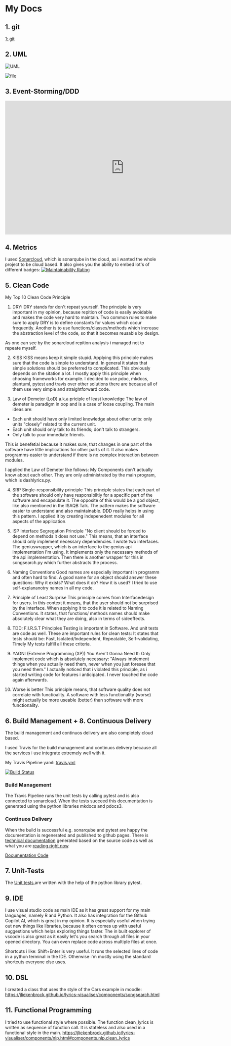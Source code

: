 # My Docs
 
## 1. git
<a href="https://github.com/JLiekenbrock/lyrics-visualiser">1: git</a>

## 2. UML 
![UML](./UML/nomnoml.svg)

![file](./UML/test.svg)

## 3. Event-Storming/DDD
<iframe width="768" height="432" src="https://miro.com/app/embed/uXjVOccEnLI=/?pres=1&frameId=3458764514893505685" frameBorder="0" scrolling="no" allowFullScreen></iframe>

## 4. Metrics

I used <a href="https://sonarcloud.io/summary/new_code?id=JLiekenbrock_lyrics-visualiser" target="_blank">Sonarcloud</a>, which is sonarqube in the cloud, as i wanted the whole project to be cloud based.
It also gives you the ability to embed lot's of different badges:
[![Maintainability Rating](https://sonarcloud.io/api/project_badges/measure?project=JLiekenbrock_lyrics-visualiser&metric=sqale_rating)](https://sonarcloud.io/summary/new_code?id=JLiekenbrock_lyrics-visualiser)


## 5. Clean Code

My Top 10 Clean Code Principle

1. DRY: DRY stands for don't repeat yourself. The principle is very important in my opinion, because repition of code is easily avoidable and makes the code very hard to maintain. Two common rules to make sure to apply DRY is to define constants for values which occur frequently. 
Another is to use functions/classes/methods which increase the abstraction level of the code, so that it becomes reusable by design. 

As one can see by the sonarcloud repition analysis i managed not to repeate myself.

2. KISS
KISS means keep it simple stupid. Applying this principle makes sure that the code is simple to understand.
In general it states that simple solutions should be preferred to complicated. This obviously depends on the sitation a lot.
I mostly apply this principle when choosing frameworks for example. I decided to use pdoc, mkdocs, plantuml, pytest and travis over other solutions there are
because all of them use very simple and straightforward code.

3. Law of Demeter (LoD) a.k.a priciple of least knowledge
The law of demeter is paradigm in oop and is a case of loose coupling. 
The main ideas are:
- Each unit should have only limited knowledge about other units: only units "closely" related to the current unit.
- Each unit should only talk to its friends; don't talk to strangers.
- Only talk to your immediate friends.

This is benefetial because it makes sure, that changes in one part of the software have little implications for other parts of it. It also makes programms easier to understand if there is no complex interaction between modules.

I applied the Law of Demeter like follows: My Components don't actually know about each other.
They are only administrated by the main program, which is dashlyrics.py.

4. SRP Single-responsibility principle
   This principle states that each part of the software should only have responsibiltiy for a specific part of the 
   software and encapsulate it. The opposite of this would be a god object, like also mentioned in the ISAQB Talk.
   The pattern makes the software easier to understand and also maintainable.
   DDD really helps in using this pattern. I applied it by creating indepenedent modules for all aspects of the application.

5. ISP Interface Segregation Principle
   "No client should be forced to depend on methods it does not use."
   This means, that an interface should only implement necessary dependencies.
   I wrote two interfaces. The geniuswrapper, which is an interface to the genius api implementation i'm using.
   It implements only the necessary methods of the api implementation.
   Then there is another wrapper for this in songsearch.py which further abstracts the process.

6.  Naming Conventions
    Good names are especially important in programm and often hard to find.
    A good name for an object should answer these questions:
    Why it exists?
    What does it do?
    How it is used?
    I tried to use self-explananotry names in all my code.

7. Principle of Least Surprise
    This principle comes from Interfacedesign for users. In this context it means,
    that the user should not be surprised by the interface.
    When applying it to code it is related to Naming Conventions. It states, that functions/ methods names should 
    make absolutely clear what they are doing, also in terms of sideeffects. 

8.  TDD: F.I.R.S.T Principles
    Testing is important in Software. And unit tests are code as well. 
    These are important rules for clean tests:
    It states that tests should be:
    Fast, Isolated/Independent, Repeatable, Self-validating, Timely
    My tests fulfill all these criteria.

9.  YAGNI (Extreme Programming (XP))
    You Aren't Gonna Need It: 
    Only implement code which is absolutely necessary:
    "Always implement things when you actually need them, never when you just foresee that you need them."
    I actually noticed that i violated this principle, as i started writing code for features i anticipated.
    I never touched the code again afterwards.

10. Worse is better
    This principle means, that software quality does not correlate with functioality.
    A software with less functionality (worse) might actually be more useable (better) than 
    software with more functionality.

## 6. Build Management + 8. Continuous Delivery

The build management and continuos delivery are also completely cloud based.

I used Travis for the build management and continuos delivery because all the services i use integrate extremely well with it. 

My Travis Pipeline yaml: <a href="https://github.com/JLiekenbrock/lyrics-visualiser/blob/main/.travis.yml">travis.yml</a>

[![Build Status](https://app.travis-ci.com/JLiekenbrock/lyrics-visualiser.svg?branch=main)](https://app.travis-ci.com/JLiekenbrock/lyrics-visualiser)


### Build Management 

The Travis Pipeline runs the unit tests by calling pytest and is also connected to sonarcloud. 
When the tests succeed this documentation is generated using the python libraries mkdocs and pdocs3.

### Continuos Delivery

When the build is successful e.g. sonarqube and pytest are happy the documentation is regenerated and published to github pages.
There is  <a href="https://jliekenbrock.github.io/lyrics-visualiser/lyrics-visualiser/index.html">technical documentation</a> generated based on the source code as well as what you are [reading right now](https://jliekenbrock.github.io/lyrics-visualiser/index.html).

[Documentation Code](https://github.com/JLiekenbrock/lyrics-visualiser/blob/main/docs/index.md)


## 7. Unit-Tests
The [Unit tests ](https://github.com/JLiekenbrock/lyrics-visualiser/tree/main/tests) are written with the help of the python library pytest.

## 9. IDE
I use visual studio code as main IDE as it has great support for my main languages, namely R and Python.
It also has integration for the Github Copilot AI, which is great in my opinion. It is especially useful when trying out new things like 
libraries, because it often comes up with useful suggestions which helps exploring things faster.
The in built explorer of vscode is also great as it easily let's you search through all files in your opened directory. You can even replace 
code across multiple files at once. 

Shortcuts i like:
Shift+Enter is very useful. It runs the selected lines of code in a python terminal in the IDE.
Otherwise i'm mostly using the standard shortcuts everyone else uses.

## 10. DSL
I created a class that uses the style of the Cars example in moodle:
https://jliekenbrock.github.io/lyrics-visualiser/components/songsearch.html

## 11. Functional Programming
I tried to use functional style where possible.
The function clean_lyrics is written as sequence of function call. 
It is stateless and also used in a functional style in the main.
https://jliekenbrock.github.io/lyrics-visualiser/components/nlp.html#components.nlp.clean_lyrics

